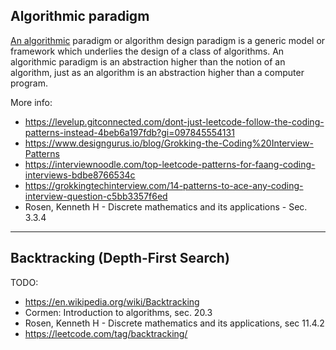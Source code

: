 ## Algorithmic paradigm

[An algorithmic][1] paradigm or algorithm design paradigm is a generic model or framework which underlies the design of a class of algorithms. An algorithmic paradigm is an abstraction higher than the notion of an algorithm, just as an algorithm is an abstraction higher than a computer program.

More info:

- https://levelup.gitconnected.com/dont-just-leetcode-follow-the-coding-patterns-instead-4beb6a197fdb?gi=097845554131
- https://www.designgurus.io/blog/Grokking-the-Coding%20Interview-Patterns
- https://interviewnoodle.com/top-leetcode-patterns-for-faang-coding-interviews-bdbe8766534c
- https://grokkingtechinterview.com/14-patterns-to-ace-any-coding-interview-question-c5bb3357f6ed
- Rosen, Kenneth H - Discrete mathematics and its applications - Sec. 3.3.4

---

## Backtracking (Depth-First Search)

TODO:

- https://en.wikipedia.org/wiki/Backtracking
- Cormen: Introduction to algorithms, sec. 20.3
- Rosen, Kenneth H - Discrete mathematics and its applications, sec 11.4.2 
- https://leetcode.com/tag/backtracking/

[1]: https://en.wikipedia.org/wiki/Algorithmic_paradigm
